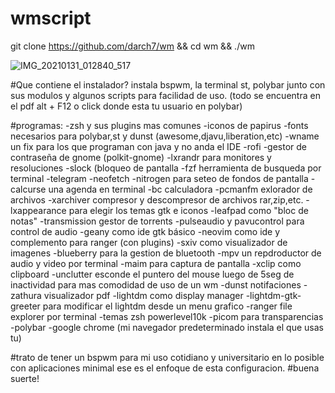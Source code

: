 # wmscript

git clone https://github.com/darch7/wm && cd wm && ./wm


![IMG_20210131_012840_517](https://user-images.githubusercontent.com/70046164/106374628-c13f5f00-6363-11eb-840e-310f7c6f0ff6.png)



#Que contiene el instalador?
instala bspwm, la terminal st, polybar junto con sus modulos y algunos scripts para facilidad de uso. (todo se encuentra en el pdf alt + F12 o click donde esta tu usuario en polybar)

#programas:
-zsh y sus plugins mas comunes
-iconos de papirus
-fonts necesarios para polybar,st y dunst (awesome,djavu,liberation,etc)
-wname un fix para los que programan con java y no anda el IDE
-rofi
-gestor de contraseña de gnome (polkit-gnome)
-lxrandr para monitores y resoluciones
-slock (bloqueo de pantalla
-fzf herramienta de busqueda por terminal
-telegram
-neofetch
-nitrogen para seteo de fondos de pantalla
-calcurse una agenda en terminal
-bc calculadora
-pcmanfm exlorador de archivos
-xarchiver compresor y descompresor de archivos rar,zip,etc.
-lxappearance para elegir los temas gtk e iconos
-leafpad como "bloc de notas"
-transmission gestor de torrents
-pulseaudio y pavucontrol para control de audio
-geany como ide gtk básico
-neovim como ide y complemento para ranger (con plugins)
-sxiv como visualizador de imagenes
-blueberry para la gestion de bluetooth
-mpv un repdroductor de audio y video por terminal
-maim para captura de pantalla 
-xclip como clipboard
-unclutter esconde el puntero del mouse luego de 5seg de inactividad para mas comodidad de uso de un wm
-dunst notifaciones
-zathura visualizador pdf
-lightdm como display manager
-lightdm-gtk-greeter para modificar el lightdm desde un menu grafico
-ranger file explorer por terminal 
-temas zsh powerlevel10k 
-picom para transparencias
-polybar
-google chrome (mi navegador predeterminado instala el que usas tu)

#trato de tener un bspwm para mi uso cotidiano y universitario en lo posible con aplicaciones minimal ese es el enfoque de esta configuracion.
#buena suerte!

